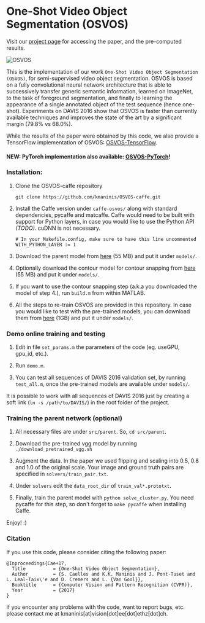 # One-Shot Video Object Segmentation (OSVOS)
Visit our [project page](http://www.vision.ee.ethz.ch/~cvlsegmentation) for accessing the paper, and the pre-computed results.

![OSVOS](doc/ims/osvos.png)

This is the implementation of our work `One-Shot Video Object Segmentation (OSVOS)`, for semi-supervised video object segmentation.
OSVOS is based on a fully convolutional neural network architecture that is able to successively transfer generic semantic information, learned on ImageNet, to the task of foreground segmentation, and finally to learning the appearance of a single annotated object of the test sequence (hence one-shot). Experiments on DAVIS 2016 show that OSVOS is faster than currently available techniques and improves the state of the art by a significant margin (79.8% vs 68.0%).

While the results of the paper were obtained by this code, we also provide a TensorFlow implementation of OSVOS: [OSVOS-TensorFlow](https://github.com/scaelles/OSVOS-TensorFlow).

#### NEW: PyTorch implementation also available: [OSVOS-PyTorch](https://github.com/kmaninis/OSVOS-PyTorch)!

### Installation:

1. Clone the OSVOS-caffe repository
   ```Shell
   git clone https://github.com/kmaninis/OSVOS-caffe.git
   ```
2. Install the Caffe version under `caffe-osvos/` along with standard dependencies, pycaffe and matcaffe. Caffe would need to be built with support for Python layers, in case you would like to use the Python API *(TODO)*. cuDNN is not necessary.
   ```
   # In your Makefile.config, make sure to have this line uncommented
   WITH_PYTHON_LAYER := 1
   ```
3. Download the parent model from [here](https://data.vision.ee.ethz.ch/kmaninis/share/OSVOS/Downloads/models/OSVOS_parent_model.zip) (55 MB) and put it under `models/`.

4. Optionally download the contour model for contour snapping from [here](https://data.vision.ee.ethz.ch/kmaninis/share/OSVOS/Downloads/models/OSVOS_contour_model.zip) (55 MB) and put it under `models/`.

5. If you want to use the contour snapping step (a.k.a you downloaded the model of step 4.), run `build.m` from within MATLAB.

6. All the steps to re-train OSVOS are provided in this repository. In case you would like to test with the pre-trained models, you can download them from  [here](https://data.vision.ee.ethz.ch/kmaninis/share/OSVOS/Downloads/models/OSVOS_pre-trained_models.zip) (1GB) and put it under `models/`.

### Demo online training and testing

1. Edit in file `set_params.m` the parameters of the code (eg. useGPU, gpu_id, etc.).

2. Run `demo.m`.

3. You can test all sequences of DAVIS 2016 validation set, by running `test_all.m`, once the pre-trained models are available under `models/`.

It is possible to work with all sequences of DAVIS 2016 just by creating a soft link (`ln -s /path/to/DAVIS/`) in the root folder of the project.

### Training the parent network (optional)

1. All necessary files are under `src/parent`. So, `cd src/parent`.

2. Download the pre-trained vgg model by running `./download_pretrained_vgg.sh`

3. Augment the data. In the paper we used flipping and scaling into 0.5, 0.8 and 1.0 of the original scale. Your image and ground truth pairs are specified in `solvers/train_pair.txt`.

4. Under `solvers` edit the `data_root_dir` of `train_val*.prototxt`.

5. Finally, train the parent model with `python solve_cluster.py`. You need pycaffe for this step, so don't forget to `make pycaffe` when installing Caffe.

 Enjoy! :) 

### Citation

If you use this code, please consider citing the following paper:

	@Inproceedings{Cae+17,
	  Title          = {One-Shot Video Object Segmentation},
	  Author         = {S. Caelles and K.K. Maninis and J. Pont-Tuset and L. Leal-Taix\'e and D. Cremers and L. {Van Gool}},
	  Booktitle      = {Computer Vision and Pattern Recognition (CVPR)},
	  Year           = {2017}
	}

If you encounter any problems with the code, want to report bugs, etc. please contact me at kmaninis[at]vision[dot]ee[dot]ethz[dot]ch.
